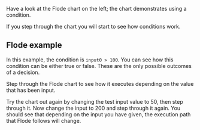Have a look at the Flode chart on the left; the chart demonstrates using a condition.

If you step through the chart you will start to see how conditions work.

## Flode example
In this example, the condition is `input0 > 100`. You can see how this condition can be either true or false. These are the only possible outcomes of a decision.

Step through the Flode chart to see how it executes depending on the value that has been input.

Try the chart out again by changing the test input value to 50, then step through it. Now change the input to 200 and step through it again. You should see that depending on the input you have given, the execution path that Flode follows will change.